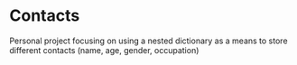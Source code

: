 # Contacts
Personal project focusing on using a nested dictionary as a means to store different contacts (name, age, gender, occupation)
